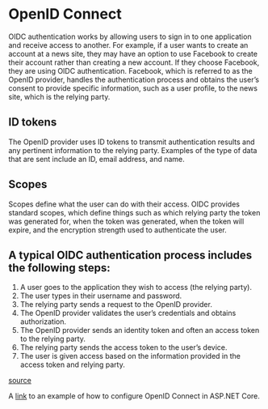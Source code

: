 # OpenID Connect

OIDC authentication works by allowing users to sign in to one application and receive access to another. For example, if a user wants to create an account at a news site, they may have an option to use Facebook to create their account rather than creating a new account. If they choose Facebook, they are using OIDC authentication. Facebook, which is referred to as the OpenID provider, handles the authentication process and obtains the user’s consent to provide specific information, such as a user profile, to the news site, which is the relying party. 

## ID tokens 
The OpenID provider uses ID tokens to transmit authentication results and any pertinent information to the relying party. Examples of the type of data that are sent include an ID, email address, and name.

## Scopes
Scopes define what the user can do with their access. OIDC provides standard scopes, which define things such as which relying party the token was generated for, when the token was generated, when the token will expire, and the encryption strength used to authenticate the user. 

## A typical OIDC authentication process includes the following steps:

1) A user goes to the application they wish to access (the relying party).
2) The user types in their username and password.
3) The relying party sends a request to the OpenID provider.
4) The OpenID provider validates the user’s credentials and obtains authorization.
5) The OpenID provider sends an identity token and often an access token to the relying party.
6) The relying party sends the access token to the user’s device.
7) The user is given access based on the information provided in the access token and relying party. 


[source]("https://www.microsoft.com/en-us/security/business/security-101/what-is-openid-connect-oidc")

A [link](https://learn.microsoft.com/en-us/aspnet/core/security/authentication/configure-oidc-web-authentication?view=aspnetcore-9.0) to an example of how to configure OpenID Connect in ASP.NET Core.